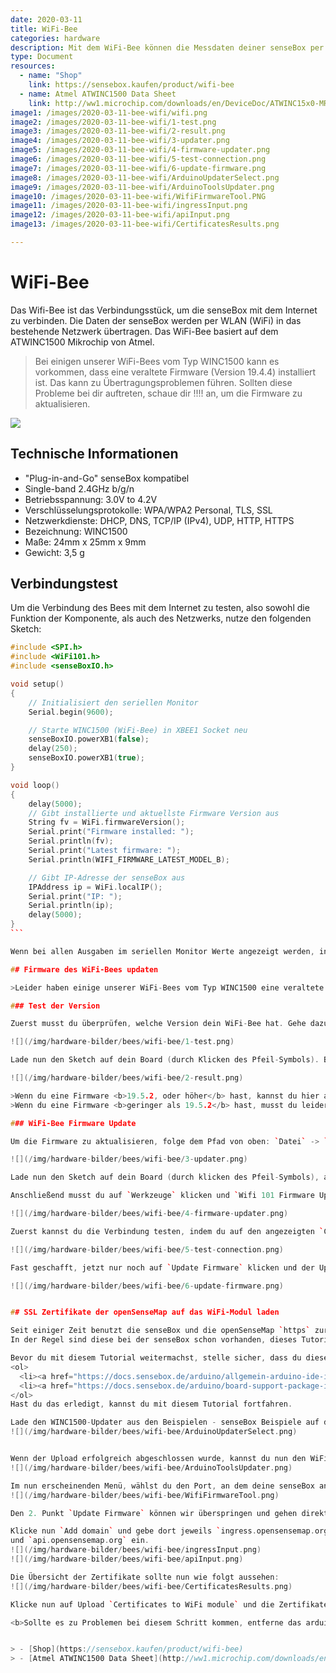 ```yaml
---
date: 2020-03-11
title: WiFi-Bee
categories: hardware
description: Mit dem WiFi-Bee können die Messdaten deiner senseBox per WLAN übertragen werden.
type: Document
resources:
  - name: "Shop"
    link: https://sensebox.kaufen/product/wifi-bee
  - name: Atmel ATWINC1500 Data Sheet
    link: http://ww1.microchip.com/downloads/en/DeviceDoc/ATWINC15x0-MR210xB-IEEE-802.11-b-g-n-SmartConnect-IoT-Module-Data-Sheet-DS70005304C.pdf
image1: /images/2020-03-11-bee-wifi/wifi.png
image2: /images/2020-03-11-bee-wifi/1-test.png 
image3: /images/2020-03-11-bee-wifi/2-result.png 
image4: /images/2020-03-11-bee-wifi/3-updater.png 
image5: /images/2020-03-11-bee-wifi/4-firmware-updater.png 
image6: /images/2020-03-11-bee-wifi/5-test-connection.png 
image7: /images/2020-03-11-bee-wifi/6-update-firmware.png    
image8: /images/2020-03-11-bee-wifi/ArduinoUpdaterSelect.png     
image9: /images/2020-03-11-bee-wifi/ArduinoToolsUpdater.png     
image10: /images/2020-03-11-bee-wifi/WifiFirmwareTool.PNG     
image11: /images/2020-03-11-bee-wifi/ingressInput.png     
image12: /images/2020-03-11-bee-wifi/apiInput.png     
image13: /images/2020-03-11-bee-wifi/CertificatesResults.png     

---
```


# WiFi-Bee

Das Wifi-Bee ist das Verbindungsstück, um die senseBox mit dem Internet zu verbinden. Die Daten der senseBox werden per WLAN (WiFi) in das bestehende Netzwerk übertragen. Das WiFi-Bee basiert auf dem ATWINC1500 Mikrochip von Atmel.


> Bei einigen unserer WiFi-Bees vom Typ WINC1500 kann es vorkommen, dass eine veraltete Firmware (Version 19.4.4) installiert ist. Das kann zu Übertragungsproblemen führen. Sollten diese Probleme bei dir auftreten, schaue dir !!!! an, um die Firmware zu aktualisieren.


![](/img/hardware-bilder/bees/wifi-bee/wifi.png)

## Technische Informationen

* "Plug-in-and-Go" senseBox kompatibel
* Single-band 2.4GHz b/g/n
* Betriebsspannung: 3.0V to 4.2V
* Verschlüsselungsprotokolle: WPA/WPA2 Personal, TLS, SSL
* Netzwerkdienste: DHCP, DNS, TCP/IP (IPv4), UDP, HTTP, HTTPS
* Bezeichnung: WINC1500
* Maße: 24mm x 25mm x 9mm
* Gewicht: 3,5 g

## Verbindungstest

Um die Verbindung des Bees mit dem Internet zu testen, also sowohl die Funktion der Komponente, als auch des Netzwerks, nutze den folgenden Sketch:

````c++
#include <SPI.h>
#include <WiFi101.h>
#include <senseBoxIO.h>

void setup()
{
    // Initialisiert den seriellen Monitor
    Serial.begin(9600);

    // Starte WINC1500 (WiFi-Bee) in XBEE1 Socket neu
    senseBoxIO.powerXB1(false);
    delay(250);
    senseBoxIO.powerXB1(true);
}

void loop()
{
    delay(5000);
    // Gibt installierte und aktuellste Firmware Version aus
    String fv = WiFi.firmwareVersion();
    Serial.print("Firmware installed: ");
    Serial.println(fv);
    Serial.print("Latest firmware: ");
    Serial.println(WIFI_FIRMWARE_LATEST_MODEL_B);

    // Gibt IP-Adresse der senseBox aus
    IPAddress ip = WiFi.localIP();
    Serial.print("IP: ");
    Serial.println(ip);
    delay(5000);
}
```

Wenn bei allen Ausgaben im seriellen Monitor Werte angezeigt werden, insbesondere wenn die IP-Adresse etwa in der Form _192.107.256.4_ ausgegeben wird, ist das WiFi-Bee richtig initialisiert und die senseBox kann mit dem Internet genutzt werden.

## Firmware des WiFi-Bees updaten

>Leider haben einige unserer WiFi-Bees vom Typ WINC1500 eine veraltete Firmware (Version 19.4.4) installiert. Leider gibt es keine andere Möglichkeit dieses Firmware zu updaten als es manuell durchzuführen. Im folgenden Kapitel wird erklärt, wie man herausfindet, welche Firmware man benutzt und (falls man eine veraltete Version hat) wie man diese updatet.

### Test der Version

Zuerst musst du überprüfen, welche Version dein WiFi-Bee hat. Gehe dazu in der Arduino IDE auf `Datei` -> `Beispiele` und unter `"Beispiele für senseBox MCU"` auf `Test_WINC1500`.

![](/img/hardware-bilder/bees/wifi-bee/1-test.png)

Lade nun den Sketch auf dein Board (durch Klicken des Pfeil-Symbols). Beachte, dass auf deinem senseBox Board das WiFi-Bee aufgesteckt sein muss (bitte auf XBEE1 aufstecken). Klicke dann auf den seriellen Monitor (durch Klicken des Lupen-Symbols) und es wird geprüft, ob dein Wifi-Bee funktionsfähig ist und angezeigt, welche Firmware darauf installiert ist.

![](/img/hardware-bilder/bees/wifi-bee/2-result.png)

>Wenn du eine Firmware <b>19.5.2, oder höher</b> hast, kannst du hier abbrechen. Dein WiFi-Bee funktioniert einwandfrei.
>Wenn du eine Firmware <b>geringer als 19.5.2</b> hast, musst du leider die Firmware updaten. Wie das funktioniert erfährst du im nächsten Schritt.

### WiFi-Bee Firmware Update

Um die Firmware zu aktualisieren, folge dem Pfad von oben: `Datei` -> `Beispiele` und unter `"Beispiele für senseBox MCU"` auf `WINC1500_Updater`.

![](/img/hardware-bilder/bees/wifi-bee/3-updater.png)

Lade nun den Sketch auf dein Board (durch klicken des Pfeil-Symbols), auf welchem das WiFi-Bee aufgesteckt ist (bitte auf XBEE1 aufstecken).

Anschließend musst du auf `Werkzeuge` klicken und `Wifi 101 Firmware Updater` auswählen.

![](/img/hardware-bilder/bees/wifi-bee/4-firmware-updater.png)

Zuerst kannst du die Verbindung testen, indem du auf den angezeigten `COM Port` klickst und danach auf `Test connection`. Es sollte folgende Information angezeigt werden: `"The programmer is working!"`

![](/img/hardware-bilder/bees/wifi-bee/5-test-connection.png)

Fast geschafft, jetzt nur noch auf `Update Firmware` klicken und der Upload beginnt. Danach sollte eine Erfolgsmeldung kommen `"The firmware has been updated!"`.

![](/img/hardware-bilder/bees/wifi-bee/6-update-firmware.png)


## SSL Zertifikate der openSenseMap auf das WiFi-Modul laden

Seit einiger Zeit benutzt die senseBox und die openSenseMap `https` zur Authentifizierung von Messwerten. Damit dies reibungslos funktioniert benötigt das WiFi-Modul der senseBox die dazugehörigen SSL-Zertifikate.
In der Regel sind diese bei der senseBox schon vorhanden, dieses Tutorial ist nur für die senseBoxen, bei denen die Übertragung an die openSenseMap nicht funktionert!

Bevor du mit diesem Tutorial weitermachst, stelle sicher, dass du diese beiden Schritte vorher absolviert hast:
<ol>
  <li><a href="https://docs.sensebox.de/arduino/allgemein-arduino-ide-installieren/">Arduino IDE installieren</a></li>
  <li><a href="https://docs.sensebox.de/arduino/board-support-package-installieren/">Board Support Packages installieren</a></li>
</ol>
Hast du das erledigt, kannst du mit diesem Tutorial fortfahren.

Lade den WINC1500-Updater aus den Beispielen - senseBox Beispiele auf die senseBox.
![](/img/hardware-bilder/bees/wifi-bee/ArduinoUpdaterSelect.png)


Wenn der Upload erfolgreich abgeschlossen wurde, kannst du nun den WiFi101 Firmware Updater aus den Werkzeugen starten:
![](/img/hardware-bilder/bees/wifi-bee/ArduinoToolsUpdater.png)

Im nun erscheinenden Menü, wählst du den Port, an dem deine senseBox angeschlossen ist, aus.
![](/img/hardware-bilder/bees/wifi-bee/WifiFirmwareTool.png)

Den 2. Punkt `Update Firmware` können wir überspringen und gehen direkt zum 3. Punkt `Update SSL root certificates`.

Klicke nun `Add domain` und gebe dort jeweils `ingress.opensensemap.org`
und `api.opensensemap.org` ein.
![](/img/hardware-bilder/bees/wifi-bee/ingressInput.png)
![](/img/hardware-bilder/bees/wifi-bee/apiInput.png)

Die Übersicht der Zertifikate sollte nun wie folgt aussehen:
![](/img/hardware-bilder/bees/wifi-bee/CertificatesResults.png)

Klicke nun auf Upload `Certificates to WiFi module` und die Zertifikate werden auf die senseBox hochgeladen. Jetzt kannst du wieder deinen ursprünglichen senseBox Code übertragen. Das WiFi-Modul der senseBox ist aktualisiert.

<b>Sollte es zu Problemen bei diesem Schritt kommen, entferne das arduino.cc über den Remove domain Knopf und versuche es erneut.</b>


> - [Shop](https://sensebox.kaufen/product/wifi-bee)
> - [Atmel ATWINC1500 Data Sheet](http://ww1.microchip.com/downloads/en/DeviceDoc/ATWINC15x0-MR210xB-IEEE-802.11-b-g-n-SmartConnect-IoT-Module-Data-Sheet-DS70005304C.pdf)
